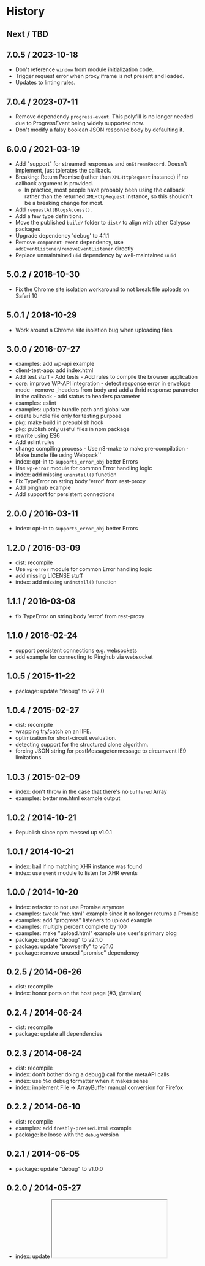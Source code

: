 # History

## Next / TBD

## 7.0.5 / 2023-10-18

- Don't reference `window` from module initialization code.
- Trigger request error when proxy iframe is not present and loaded.
- Updates to linting rules.

## 7.0.4 / 2023-07-11

- Remove dependendy `progress-event`. This polyfill is no longer needed due to ProgressEvent being widely supported now.
- Don't modify a falsy boolean JSON response body by defaulting it.

## 6.0.0 / 2021-03-19

- Add "support" for streamed responses and `onStreamRecord`. Doesn't implement, just tolerates the callback.
- Breaking: Return Promise (rather than `XMLHttpRequest` instance) if no callback argument is provided.
  - In practice, most people have probably been using the callback rather than the returned `XMLHttpRequest` instance, so this shouldn't be a breaking change for most.
- Add `requestAllBlogsAccess()`.
- Add a few type definitions.
- Move the published `build/` folder to `dist/` to align with other Calypso packages
- Upgrade dependency 'debug' to 4.1.1
- Remove `component-event` dependency, use `addEventListener`/`removeEventListener` directly
- Replace unmaintained `uid` dependency by well-maintained `uuid`

## 5.0.2 / 2018-10-30

- Fix the Chrome site isolation workaround to not break file uploads on Safari 10

## 5.0.1 / 2018-10-29

- Work around a Chrome site isolation bug when uploading files

## 3.0.0 / 2016-07-27

- examples: add wp-api example
- client-test-app: add index.html
- Add test stuff - Add tests - Add rules to compile the browser application
- core: improve WP-API integration - detect response error in envelope mode - remove \_headers from body and add a thrid response parameter in the callback - add status to headers parameter
- examples: eslint
- examples: update bundle path and global var
- create bundle file only for testing purpose
- pkg: make build in prepublish hook
- pkg: publish only useful files in npm package
- rewrite using ES6
- Add eslint rules
- change compiling process - Use n8-make to make pre-compilation - Make bundle file using Webpack``
- index: opt-in to `supports_error_obj` better Errors
- Use `wp-error` module for common Error handling logic
- index: add missing `uninstall()` function
- Fix TypeError on string body 'error' from rest-proxy
- Add pinghub example
- Add support for persistent connections

## 2.0.0 / 2016-03-11

- index: opt-in to `supports_error_obj` better Errors

## 1.2.0 / 2016-03-09

- dist: recompile
- Use `wp-error` module for common Error handling logic
- add missing LICENSE stuff
- index: add missing `uninstall()` function

## 1.1.1 / 2016-03-08

- fix TypeError on string body 'error' from rest-proxy

## 1.1.0 / 2016-02-24

- support persistent connections e.g. websockets
- add example for connecting to Pinghub via websocket

## 1.0.5 / 2015-11-22

- package: update "debug" to v2.2.0

## 1.0.4 / 2015-02-27

- dist: recompile
- wrapping try/catch on an IIFE.
- optimization for short-circuit evaluation.
- detecting support for the structured clone algorithm.
- forcing JSON string for postMessage/onmessage to circumvent IE9 limitations.

## 1.0.3 / 2015-02-09

- index: don't throw in the case that there's no `buffered` Array
- examples: better me.html example output

## 1.0.2 / 2014-10-21

- Republish since npm messed up v1.0.1

## 1.0.1 / 2014-10-21

- index: bail if no matching XHR instance was found
- index: use `event` module to listen for XHR events

## 1.0.0 / 2014-10-20

- index: refactor to not use Promise anymore
- examples: tweak "me.html" example since it no longer returns a Promise
- examples: add "progress" listeners to upload example
- examples: multiply percent complete by 100
- examples: make "upload.html" example use user's primary blog
- package: update "debug" to v2.1.0
- package: update "browserify" to v6.1.0
- package: remove unused "promise" dependency

## 0.2.5 / 2014-06-26

- dist: recompile
- index: honor ports on the host page (#3, @rralian)

## 0.2.4 / 2014-06-24

- dist: recompile
- package: update all dependencies

## 0.2.3 / 2014-06-24

- dist: recompile
- index: don't bother doing a debug() call for the metaAPI calls
- index: use %o debug formatter when it makes sense
- index: implement File -> ArrayBuffer manual conversion for Firefox

## 0.2.2 / 2014-06-10

- dist: recompile
- examples: add `freshly-pressed.html` example
- package: be loose with the `debug` version

## 0.2.1 / 2014-06-05

- package: update "debug" to v1.0.0

## 0.2.0 / 2014-05-27

- index: update <iframe> "src" URL
- examples: fix <script> tag src location

## 0.1.1 / 2014-05-12

- examples: add `upload.html` example
- index: rename `res` variable to `body`
- index: bind to iframe "load" event before setting `.src`

## 0.1.0 / 2014-04-22

- initial release
